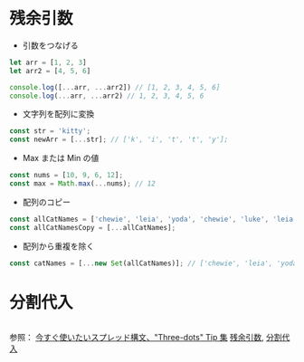 # 残余引数
- 引数をつなげる
```js
let arr = [1, 2, 3]
let arr2 = [4, 5, 6]

console.log([...arr, ...arr2]) // [1, 2, 3, 4, 5, 6]
console.log(...arr, ...arr2) // 1, 2, 3, 4, 5, 6
```
- 文字列を配列に変換
```js
const str = 'kitty';
const newArr = [...str]; // ['k', 'i', 't', 't', 'y'];
```
- Max または Min の値
```js
const nums = [10, 9, 6, 12];
const max = Math.max(...nums); // 12
```
- 配列のコピー
```js
const allCatNames = ['chewie', 'leia', 'yoda', 'chewie', 'luke', 'leia'];
const allCatNamesCopy = [...allCatNames];
```
- 配列から重複を除く
```js
const catNames = [...new Set(allCatNames)]; // ['chewie', 'leia', 'yoda', 'luke'];
```

# 分割代入
```js

```

参照：
[今すぐ使いたいスプレッド構文、"Three-dots" Tip 集](https://qiita.com/girlie_mac/items/600b4fbce1374ed8fbcc)
[残余引数](https://developer.mozilla.org/ja/docs/Web/JavaScript/Reference/Functions/rest_parameters),
[分割代入](https://developer.mozilla.org/en-US/docs/Web/JavaScript/Reference/Operators/Spread_syntax)